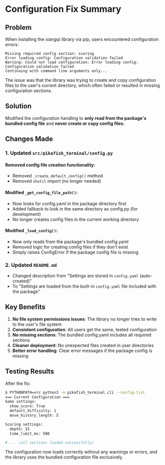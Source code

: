 # Configuration Fix Summary

## Problem
When installing the xiangqi library via pip, users encountered configuration errors:
```
Missing required config section: scoring
Error loading config: Configuration validation failed
Warning: Could not load configuration: Error loading config: Configuration validation failed
Continuing with command line arguments only...
```

The issue was that the library was trying to create and copy configuration files to the user's current directory, which often failed or resulted in missing configuration sections.

## Solution
Modified the configuration handling to **only read from the package's bundled config file** and **never create or copy config files**.

## Changes Made

### 1. Updated `src/pikafish_terminal/config.py`

#### Removed config file creation functionality:
- Removed `_create_default_config()` method
- Removed `shutil` import (no longer needed)

#### Modified `_get_config_file_path()`:
- Now looks for config.yaml in the package directory first
- Added fallback to look in the same directory as config.py (for development)
- No longer creates config files in the current working directory

#### Modified `_load_config()`:
- Now only reads from the package's bundled config.yaml
- Removed logic for creating config files if they don't exist
- Simply raises ConfigError if the package config file is missing

### 2. Updated `README.md`
- Changed description from "Settings are stored in `config.yaml` (auto-created)" 
- To "Settings are loaded from the built-in `config.yaml` file included with the package"

## Key Benefits

1. **No file system permissions issues**: The library no longer tries to write to the user's file system
2. **Consistent configuration**: All users get the same, tested configuration
3. **No missing sections**: The bundled config.yaml includes all required sections
4. **Cleaner deployment**: No unexpected files created in user directories
5. **Better error handling**: Clear error messages if the package config is missing

## Testing Results

After the fix:
```bash
$ PYTHONPATH=src python3 -m pikafish_terminal.cli --config-list
=== Current Configuration ===
Game settings:
  show_score: True
  default_difficulty: 1
  move_history_length: 5

Scoring settings:
  depth: 15
  time_limit_ms: 500

# ... (all sections loaded successfully)
```

The configuration now loads correctly without any warnings or errors, and the library uses the bundled configuration file exclusively.